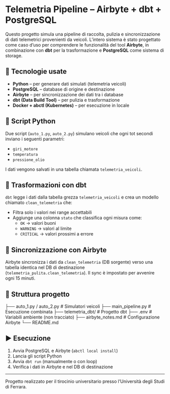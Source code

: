 # Telemetria Pipeline – Airbyte + dbt + PostgreSQL

Questo progetto simula una pipeline di raccolta, pulizia e sincronizzazione di dati telemetrici provenienti da veicoli. L’intero sistema è stato progettato come caso d’uso per comprendere le funzionalità del tool **Airbyte**, in combinazione con **dbt** per la trasformazione e **PostgreSQL** come sistema di storage.

## 🔧 Tecnologie usate

- **Python** – per generare dati simulati (telemetria veicoli)
- **PostgreSQL** – database di origine e destinazione
- **Airbyte** – per sincronizzazione dei dati tra i database
- **dbt (Data Build Tool)** – per pulizia e trasformazione
- **Docker + abctl (Kubernetes)** – per esecuzione in locale

## 📡 Script Python

Due script (`auto_1.py`, `auto_2.py`) simulano veicoli che ogni tot secondi inviano i seguenti parametri:
- `giri_motore`
- `temperatura`
- `pressione_olio`

I dati vengono salvati in una tabella chiamata `telemetria_veicoli`.

## 🧪 Trasformazioni con dbt

`dbt` legge i dati dalla tabella grezza `telemetria_veicoli` e crea un modello chiamato `clean_telemetria` che:
- Filtra solo i valori nei range accettabili
- Aggiunge una colonna `stato` che classifica ogni misura come:
  - `OK` → valori buoni
  - `WARNING` → valori al limite
  - `CRITICAL` → valori prossimi a errore

## 🔁 Sincronizzazione con Airbyte

Airbyte sincronizza i dati da `clean_telemetria` (DB sorgente) verso una tabella identica nel DB di destinazione (`telemetria_pulita.clean_telemetria`). Il sync è impostato per avvenire ogni 15 minuti.

## 📂 Struttura progetto

├── auto_1.py / auto_2.py # Simulatori veicoli
├── main_pipeline.py # Esecuzione combinata
├── telemetria_dbt/ # Progetto dbt
├── .env # Variabili ambiente (non tracciato)
├── airbyte_notes.md # Configurazione Airbyte
└── README.md


## ▶️ Esecuzione

1. Avvia PostgreSQL e Airbyte (`abctl local install`)
2. Lancia gli script Python
3. Avvia `dbt run` (manualmente o con loop)
4. Verifica i dati in Airbyte e nel DB di destinazione

---

Progetto realizzato per il tirocinio universitario presso l’Università degli Studi di Ferrara.
